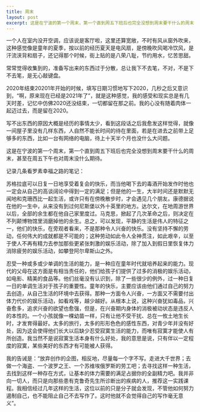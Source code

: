 ```yaml
---
title: 周末
layout: post
excerpt: 这是在宁波的第一个周末，第一个直到周五下班后也完全没想到周末要干什么的周末，甚至在周五下午也对周末没什么期待。
--- 
```


一个人在室内没开空调，应该说是客厅啦，这里还算宽敞，不时有风从窗外吹来，这种感觉像是童年的夏季，按以前的经历夏天是电风扇，是傍晚吹风喝冷饮风，是汗流浃背和扇子，还记得那个时候，街上贴的是八荣八耻，节约用水，忆苦思甜。

常常觉得收集到的，准备写出来的东西过于分散，总让我下不去笔，不对，不是下不去笔，是无心敲键盘。

2020年结束20201年开始的时候，填写日期习惯地写下2020，几秒之后又意识到，“啊，原来现在已经是2021年了”，就是这种感觉，我的感受和现实总是有几天时差，记忆中仿佛2020还没结束，一切都留在那之前。我的心没有随着肉体一起迈过去，而是留在2020。

写不出东西的原因大概是经历的事情太少，看到这段话之后我愈发这样觉得，就像一间屋子里没有几样东西，人自然不能长时间的待在里面，若是在进去之前带上足够多的东西，比如一台有网络的电脑，待上十天半个月也没什么大问题。

这是在宁波的第一个周末，第一个直到周五下班后也完全没想到周末要干什么的周末，甚至在周五下午也对周末没什么期待。

记录几条看罗素幸福之路的笔记：

<p class="xl:text-lg p-2 text-md font-Patrick">苏格拉底可以日复一日地享受着复会的快乐，而当他喝下去的毒酒开始发作时他也一定会从自己的高谈阔论中得到一定的满足；但是他的一生，大半时间还是默默无闻地和克珊西比一起生活，或许只有在傍晚散步时，才会遇见几个朋友。康德据说在他的一生中，从来没有到过何尼斯堡以外十英里的地方。达尔文，在地周游世界以后，全部的余生都在他自己家里度过。马克思，掀起了几次革命之后，则决定在不列颠博物馆里消磨掉他的余生。总之，可以发现，平静的生活是伟人的特征之一，他们的快乐，在旁观者看来，不是那种令人兴奋的快乐。没有坚持不懈的劳动，任何伟大的成就都是不可能的；这种劳动如此令人全神贯注，如此艰辛，以至于使人不再有精力去参加那些更紧张刺激的娱乐活动，除了加入到假日里恢复体力消除疲劳的娱乐活动，如攀登阿尔卑斯山之外。</P>

<p class="xl:text-lg p-2 text-md font-Patrick">忍受一种或多或少单调的生活的能力，是一种应在童年时代就培养起来的能力。现代的父母在这方面是有相当责任的，他们给孩子们提供了过多的消极的娱乐活动，如电影、精美的食品等。他们丝毫没有认识到，除了一些很少的例外，过一种日复一日的单调生活对于孩子的重要性。童年的快乐，主要应该由他们通过自己的努力去创造，从自己生活的环境中去获得。那种一方面令人兴奋，一方面又不需要付出体力代价的娱乐活动，如看戏等，越少越好。从根本上说，这种兴奋犹如毒品，兴奋愈多，追求兴奋的欲望也愈强，但是，在兴奋期内身体的消极被动状态是违反人的本性的。一个小孩就像一棵幼苗一样，只有让他不受干扰、总在一攸土地生长时，才发育得最好。太多的旅行，太多的形形色色的感性东西，对青少年并没有好处，因为这会使得他们长大以后缺少忍受寂寞生活的能力，而唯有寂寞才能使人有所创造。我当然不是说寂寞生活本身有什么好处，我的意思是说，只有伴以一定程度的寂寞，某些美好的东西才有可能被人获得。</P>

<p class="xl:text-lg p-2 text-md font-Patrick">我的告诫是：“放弃创作的企图，相反地，尽量每一个字不写。走进大千世界；去做一个海盗、一个波罗之王、一个苏维埃俄罗斯的劳工吧；去寻找这样一种生活，去找到这样一种存在方式，让基本的体力需要的满足占据你的全副精力吧。我并非向一切人，而只是向那些患有克鲁奇先生所诊断出的疾病的人，推荐这一实践课程。我相信经过几年这样的生活，这位以前的只是分子就会发现，不管他如何努力遏制自己，也不能阻止自己不去写作了。这时他就不会觉得自己的写作毫无意义”。</P>



<!-- 我已经意识到，如果自己不主动做一些事情，生活就会永远这样下去。 -->